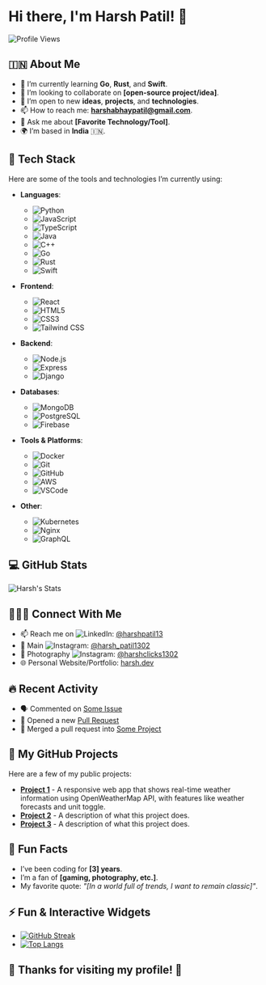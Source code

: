 # Hi there, I'm Harsh Patil! 👋

![Profile Views](https://komarev.com/ghpvc/?username=Guten-Morgen1302&color=brightgreen)

## 🇮🇳 About Me

- 🌱 I’m currently learning **Go**, **Rust**, and **Swift**.
- 👯 I’m looking to collaborate on **[open-source project/idea]**.
- 🤔 I’m open to new **ideas**, **projects**, and **technologies**.
- 📫 How to reach me: **harshabhaypatil@gmail.com**.
- 💬 Ask me about **[Favorite Technology/Tool]**.
- 🌍 I’m based in **India** 🇮🇳.

## 🔧 Tech Stack

Here are some of the tools and technologies I’m currently using:

- **Languages**: 
  - ![Python](https://img.shields.io/badge/Python-3776AB?style=flat-square&logo=python&logoColor=white)
  - ![JavaScript](https://img.shields.io/badge/JavaScript-F7DF1E?style=flat-square&logo=javascript&logoColor=black)
  - ![TypeScript](https://img.shields.io/badge/TypeScript-3178C6?style=flat-square&logo=typescript&logoColor=white)
  - ![Java](https://img.shields.io/badge/Java-007396?style=flat-square&logo=java&logoColor=white)
  - ![C++](https://img.shields.io/badge/C++-00599C?style=flat-square&logo=cplusplus&logoColor=white)
  - ![Go](https://img.shields.io/badge/Go-00ADD8?style=flat-square&logo=go&logoColor=white)
  - ![Rust](https://img.shields.io/badge/Rust-000000?style=flat-square&logo=rust&logoColor=white)
  - ![Swift](https://img.shields.io/badge/Swift-F05138?style=flat-square&logo=swift&logoColor=white)

- **Frontend**: 
  - ![React](https://img.shields.io/badge/React-61DAFB?style=flat-square&logo=react&logoColor=black)
  - ![HTML5](https://img.shields.io/badge/HTML5-E34F26?style=flat-square&logo=html5&logoColor=white)
  - ![CSS3](https://img.shields.io/badge/CSS3-1572B6?style=flat-square&logo=css3&logoColor=white)
  - ![Tailwind CSS](https://img.shields.io/badge/Tailwind%20CSS-06B6D4?style=flat-square&logo=tailwind-css&logoColor=white)

- **Backend**: 
  - ![Node.js](https://img.shields.io/badge/Node.js-339933?style=flat-square&logo=node.js&logoColor=white)
  - ![Express](https://img.shields.io/badge/Express-000000?style=flat-square&logo=express&logoColor=white)
  - ![Django](https://img.shields.io/badge/Django-092D2F?style=flat-square&logo=django&logoColor=white)

- **Databases**: 
  - ![MongoDB](https://img.shields.io/badge/MongoDB-47A248?style=flat-square&logo=mongodb&logoColor=white)
  - ![PostgreSQL](https://img.shields.io/badge/PostgreSQL-336791?style=flat-square&logo=postgresql&logoColor=white)
  - ![Firebase](https://img.shields.io/badge/Firebase-FFCB2B?style=flat-square&logo=firebase&logoColor=black)

- **Tools & Platforms**: 
  - ![Docker](https://img.shields.io/badge/Docker-2496ED?style=flat-square&logo=docker&logoColor=white)
  - ![Git](https://img.shields.io/badge/Git-F05032?style=flat-square&logo=git&logoColor=white)
  - ![GitHub](https://img.shields.io/badge/GitHub-181717?style=flat-square&logo=github&logoColor=white)
  - ![AWS](https://img.shields.io/badge/AWS-232F3E?style=flat-square&logo=amazonaws&logoColor=white)
  - ![VSCode](https://img.shields.io/badge/VS%20Code-007ACC?style=flat-square&logo=visual-studio-code&logoColor=white)

- **Other**: 
  - ![Kubernetes](https://img.shields.io/badge/Kubernetes-326CE5?style=flat-square&logo=kubernetes&logoColor=white)
  - ![Nginx](https://img.shields.io/badge/Nginx-009639?style=flat-square&logo=nginx&logoColor=white)
  - ![GraphQL](https://img.shields.io/badge/GraphQL-E10098?style=flat-square&logo=graphql&logoColor=white)

## 💻 GitHub Stats

![Harsh's Stats](https://github-readme-stats.vercel.app/api?username=Guten-Morgen1302&count_private=true&show_icons=true&hide_title=true&hide=prs&theme=dark)

## 🧑‍🤝‍🧑 Connect With Me

- 📫 Reach me on ![LinkedIn](https://img.shields.io/badge/LinkedIn-0A66C2?style=flat-square&logo=linkedin&logoColor=white): [@harshpatil13](https://www.linkedin.com/in/harshpatil13/)
- 📸 Main ![Instagram](https://img.shields.io/badge/Instagram-E4405F?style=flat-square&logo=instagram&logoColor=white): [@harsh_patil1302](https://www.instagram.com/harsh_patil1302/)
- 📸 Photography ![Instagram](https://img.shields.io/badge/Instagram-E4405F?style=flat-square&logo=instagram&logoColor=white): [@harshclicks1302](https://www.instagram.com/harshclicks1302/)
- 🌐 Personal Website/Portfolio: [harsh.dev](https://harsh-patil-portfolio.vercel.app/)

## 🔥 Recent Activity

<!--START_SECTION:activity-->
- 🗣️ Commented on [Some Issue](https://github.com/some/repository/issues/123)
- 💪 Opened a new [Pull Request](https://github.com/some/repository/pull/42)
- 🎉 Merged a pull request into [Some Project](https://github.com/some/repository)
<!--END_SECTION:activity-->

## 🌱 My GitHub Projects

Here are a few of my public projects:

- [**Project 1**](https://github.com/Guten-Morgen1302/weather-app) - A responsive web app that shows real-time weather information using OpenWeatherMap API, with features like weather forecasts and unit toggle.
- [**Project 2**](https://github.com/Guten-Morgen1302/project2) - A description of what this project does.
- [**Project 3**](https://github.com/Guten-Morgen1302/project3) - A description of what this project does.

## 🎯 Fun Facts

- I’ve been coding for **[3] years**.
- I’m a fan of **[gaming, photography, etc.]**.
- My favorite quote: *"[In a world full of trends, I want to remain classic]"*.

## ⚡ Fun & Interactive Widgets

- [![GitHub Streak](https://github-readme-streak-stats.herokuapp.com/?user=Guten-Morgen1302&theme=dark)](https://git.io/streak-stats)
- [![Top Langs](https://github-readme-stats.vercel.app/api/top-langs/?username=Guten-Morgen1302&layout=compact&theme=dark)](https://github.com/anuraghazra/github-readme-stats)

## 🎉 Thanks for visiting my profile! 🚀
